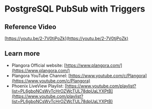 # PostgreSQL PubSub with Triggers

## Reference Video
[https://youtu.be/2-7V0tjPoZk](https://youtu.be/2-7V0tjPoZk)

## Learn more

* Plangora Official website: [https://www.plangora.com/](https://www.plangora.com/)
* Plangora YouTube Channel: [https://www.youtube.com/c/Plangora](https://www.youtube.com/c/Plangora)
* Phoenix LiveView Playlist: [https://www.youtube.com/playlist?list=PL6gboNCsWvTcHrOZWcTUL78dpUaLYXPtB](https://www.youtube.com/playlist?list=PL6gboNCsWvTcHrOZWcTUL78dpUaLYXPtB)
